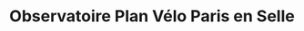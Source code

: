 ---
imageUrl: https://observatoire.parisenselle.fr/assets/images/Plan_Velo_2021_2026_small.png
title: Observatoire Plan Vélo Paris en Selle
description: Paris en Selle informe les citoyennes et citoyens de l’avancement du programme municipal d’amélioration des conditions de circulation à vélo dans la capitale.
city: Paris
link: https://observatoire.parisenselle.fr
index: 7
---